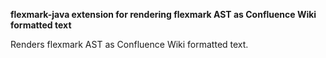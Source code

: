 **flexmark-java extension for rendering flexmark AST as Confluence Wiki formatted text**

Renders flexmark AST as Confluence Wiki formatted text.
